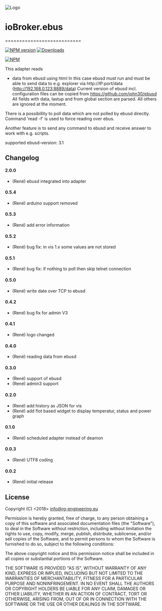 ﻿![Logo](admin/ebus.png)
# ioBroker.ebus
===========================

[![NPM version](https://img.shields.io/npm/v/iobroker.ebus.svg)](https://www.npmjs.com/package/iobroker.ebus)
[![Downloads](https://img.shields.io/npm/dm/iobroker.ebus.svg)](https://www.npmjs.com/package/iobroker.ebus)

[![NPM](https://nodei.co/npm/iobroker.ebus.png?downloads=true)](https://nodei.co/npm/iobroker.ebus/)

This adapter reads
- data from ebusd using html
In this case ebusd must run and must be able to send data to e.g. explorer via http://IP:port/data (http://192.168.0.123:8889/data)
Current version of ebusd incl. configuration files can be copied from https://github.com/john30/ebusd
All fields with data, lastup and from global section are parsed. All others are ignored at the moment. 

There is a possibillity to poll data which are not polled by ebusd directly. Command 'read -f' is used to force reading over ebus.  

Another feature is to send any command to ebusd and receive answer to work with e.g. scripts.

supported ebusd-version: 3.1

   


## Changelog
#### 2.0.0
* (René) ebusd integrated into adapter

#### 0.5.4
* (René) arduino support removed

#### 0.5.3
* (René) add error information

#### 0.5.2
* (René) bug fix: in vis 1.x some values are not stored

#### 0.5.1
* (René) bug fix: if nothing to poll then skip telnet connection

#### 0.5.0
* (René) write date over TCP to ebusd

#### 0.4.2
* (René) bug fix for admin V3 

#### 0.4.1 
* (René) logo changed 

#### 0.4.0 
* (René) reading data from ebusd 

#### 0.3.0 
* (René) support of ebusd 
* (René) admin3 support

#### 0.2.0
* (René) add history as JSON for vis
* (René) add flot based widget to display temperatur, status and power graph

#### 0.1.0
* (René) scheduled adapter instead of deamon

#### 0.0.3
* (René) UTF8 coding

#### 0.0.2
* (René) initial release

## License
Copyright (C) <2018>  <info@rg-engineering.eu>

Permission is hereby granted, free of charge, to any person obtaining a copy of this software and associated documentation files (the "Software"), to deal in the Software without restriction, including without limitation the rights to use, copy, modify, merge, publish, distribute, sublicense, and/or sell copies of the Software, and to permit persons to whom the Software is furnished to do so, subject to the following conditions:

The above copyright notice and this permission notice shall be included in all copies or substantial portions of the Software.

THE SOFTWARE IS PROVIDED "AS IS", WITHOUT WARRANTY OF ANY KIND, EXPRESS OR IMPLIED, INCLUDING BUT NOT LIMITED TO THE WARRANTIES OF MERCHANTABILITY, FITNESS FOR A PARTICULAR PURPOSE AND NONINFRINGEMENT. IN NO EVENT SHALL THE AUTHORS OR COPYRIGHT HOLDERS BE LIABLE FOR ANY CLAIM, DAMAGES OR OTHER LIABILITY, WHETHER IN AN ACTION OF CONTRACT, TORT OR OTHERWISE, ARISING FROM, OUT OF OR IN CONNECTION WITH THE SOFTWARE OR THE USE OR OTHER DEALINGS IN THE SOFTWARE.





